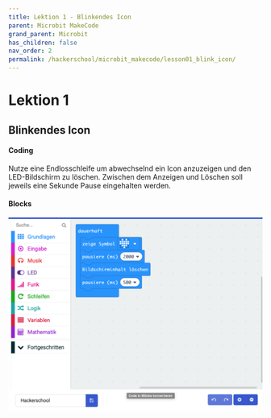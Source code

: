 ```yaml
---
title: Lektion 1 - Blinkendes Icon
parent: Microbit MakeCode
grand_parent: Microbit
has_children: false
nav_order: 2
permalink: /hackerschool/microbit_makecode/lesson01_blink_icon/
---
```


# Lektion 1
## Blinkendes Icon

#### Coding

Nutze eine Endlosschleife um abwechselnd ein Icon anzuzeigen und den LED-Bildschirm zu löschen. 
Zwischen dem Anzeigen und Löschen soll jeweils eine Sekunde Pause eingehalten werden.

#### Blocks

![Screenshot](screenshot.png "Screenshot")
